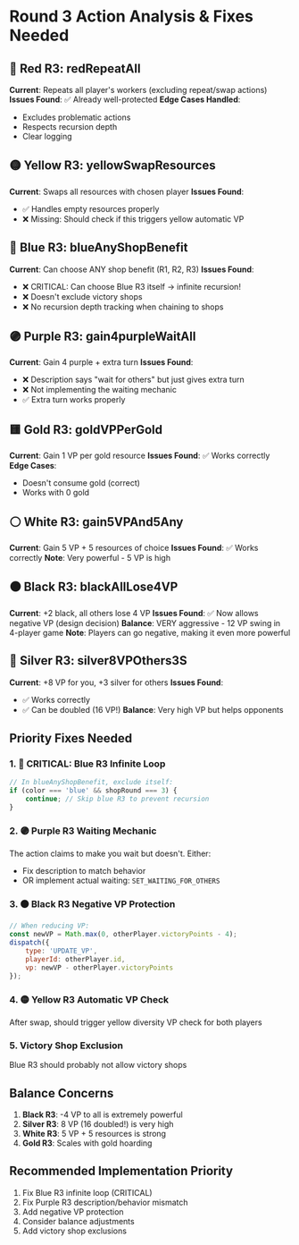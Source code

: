 # Round 3 Action Analysis & Fixes Needed

## 🔴 Red R3: redRepeatAll
**Current**: Repeats all player's workers (excluding repeat/swap actions)
**Issues Found**: ✅ Already well-protected
**Edge Cases Handled**: 
- Excludes problematic actions
- Respects recursion depth
- Clear logging

## 🟡 Yellow R3: yellowSwapResources
**Current**: Swaps all resources with chosen player
**Issues Found**: 
- ✅ Handles empty resources properly
- ❌ Missing: Should check if this triggers yellow automatic VP

## 🔵 Blue R3: blueAnyShopBenefit  
**Current**: Can choose ANY shop benefit (R1, R2, R3)
**Issues Found**:
- ❌ CRITICAL: Can choose Blue R3 itself → infinite recursion!
- ❌ Doesn't exclude victory shops
- ❌ No recursion depth tracking when chaining to shops

## 🟣 Purple R3: gain4purpleWaitAll
**Current**: Gain 4 purple + extra turn
**Issues Found**:
- ❌ Description says "wait for others" but just gives extra turn
- ❌ Not implementing the waiting mechanic
- ✅ Extra turn works properly

## 🟨 Gold R3: goldVPPerGold
**Current**: Gain 1 VP per gold resource
**Issues Found**: ✅ Works correctly
**Edge Cases**: 
- Doesn't consume gold (correct)
- Works with 0 gold

## ⚪ White R3: gain5VPAnd5Any
**Current**: Gain 5 VP + 5 resources of choice
**Issues Found**: ✅ Works correctly
**Note**: Very powerful - 5 VP is high

## ⚫ Black R3: blackAllLose4VP
**Current**: +2 black, all others lose 4 VP
**Issues Found**: ✅ Now allows negative VP (design decision)
**Balance**: VERY aggressive - 12 VP swing in 4-player game
**Note**: Players can go negative, making it even more powerful

## 🩶 Silver R3: silver8VPOthers3S
**Current**: +8 VP for you, +3 silver for others
**Issues Found**:
- ✅ Works correctly
- ✅ Can be doubled (16 VP!)
**Balance**: Very high VP but helps opponents

## Priority Fixes Needed

### 1. 🔴 CRITICAL: Blue R3 Infinite Loop
```javascript
// In blueAnyShopBenefit, exclude itself:
if (color === 'blue' && shopRound === 3) {
    continue; // Skip blue R3 to prevent recursion
}
```

### 2. 🟣 Purple R3 Waiting Mechanic
The action claims to make you wait but doesn't. Either:
- Fix description to match behavior
- OR implement actual waiting: `SET_WAITING_FOR_OTHERS`

### 3. ⚫ Black R3 Negative VP Protection
```javascript
// When reducing VP:
const newVP = Math.max(0, otherPlayer.victoryPoints - 4);
dispatch({
    type: 'UPDATE_VP',
    playerId: otherPlayer.id,
    vp: newVP - otherPlayer.victoryPoints
});
```

### 4. 🟡 Yellow R3 Automatic VP Check
After swap, should trigger yellow diversity VP check for both players

### 5. Victory Shop Exclusion
Blue R3 should probably not allow victory shops

## Balance Concerns

1. **Black R3**: -4 VP to all is extremely powerful
2. **Silver R3**: 8 VP (16 doubled!) is very high
3. **White R3**: 5 VP + 5 resources is strong
4. **Gold R3**: Scales with gold hoarding

## Recommended Implementation Priority

1. Fix Blue R3 infinite loop (CRITICAL)
2. Fix Purple R3 description/behavior mismatch
3. Add negative VP protection
4. Consider balance adjustments
5. Add victory shop exclusions
